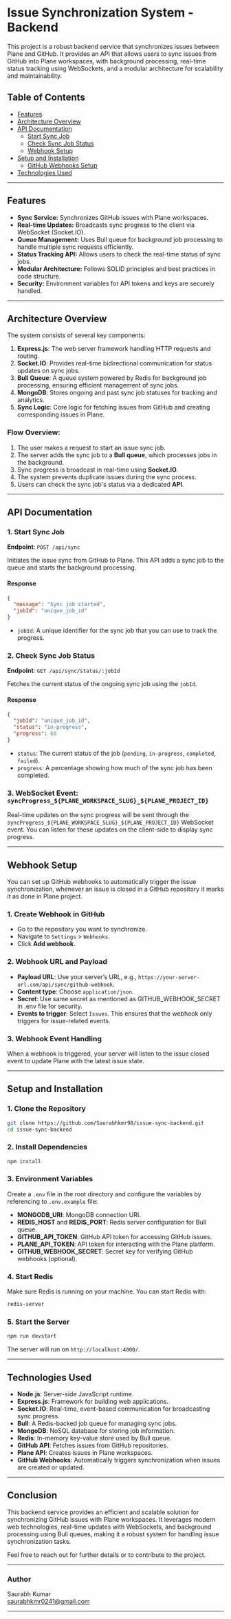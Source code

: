 # Issue Synchronization System - Backend

This project is a robust backend service that synchronizes issues between Plane and GitHub. It provides an API that allows users to sync issues from GitHub into Plane workspaces, with background processing, real-time status tracking using WebSockets, and a modular architecture for scalability and maintainability.

## Table of Contents

- [Features](#features)
- [Architecture Overview](#architecture-overview)
- [API Documentation](#api-documentation)
  - [Start Sync Job](#start-sync-job)
  - [Check Sync Job Status](#check-sync-job-status)
  - [Webhook Setup](#webhook-setup)
- [Setup and Installation](#setup-and-installation)
  - [GitHub Webhooks Setup](#github-webhooks-setup)
- [Technologies Used](#technologies-used)

---

## Features

- **Sync Service:** Synchronizes GitHub issues with Plane workspaces.
- **Real-time Updates:** Broadcasts sync progress to the client via WebSocket (Socket.IO).
- **Queue Management:** Uses Bull queue for background job processing to handle multiple sync requests efficiently.
- **Status Tracking API:** Allows users to check the real-time status of sync jobs.
- **Modular Architecture:** Follows SOLID principles and best practices in code structure.
- **Security:** Environment variables for API tokens and keys are securely handled.

---

## Architecture Overview

The system consists of several key components:

1. **Express.js**: The web server framework handling HTTP requests and routing.
2. **Socket.IO**: Provides real-time bidirectional communication for status updates on sync jobs.
3. **Bull Queue**: A queue system powered by Redis for background job processing, ensuring efficient management of sync jobs.
4. **MongoDB**: Stores ongoing and past sync job statuses for tracking and analytics.
5. **Sync Logic**: Core logic for fetching issues from GitHub and creating corresponding issues in Plane.

### Flow Overview:

1. The user makes a request to start an issue sync job.
2. The server adds the sync job to a **Bull queue**, which processes jobs in the background.
3. Sync progress is broadcast in real-time using **Socket.IO**.
4. The system prevents duplicate issues during the sync process.
5. Users can check the sync job's status via a dedicated **API**.

---

## API Documentation

### 1. Start Sync Job

**Endpoint**: `POST /api/sync`

Initiates the issue sync from GitHub to Plane. This API adds a sync job to the queue and starts the background processing.

#### Response

```json
{
  "message": "Sync job started",
  "jobId": "unique_job_id"
}
```

- `jobId`: A unique identifier for the sync job that you can use to track the progress.

### 2. Check Sync Job Status

**Endpoint**: `GET /api/sync/status/:jobId`

Fetches the current status of the ongoing sync job using the `jobId`.

#### Response

```json
{
  "jobId": "unique_job_id",
  "status": "in-progress",
  "progress": 60
}
```

- `status`: The current status of the job (`pending`, `in-progress`, `completed`, `failed`).
- `progress`: A percentage showing how much of the sync job has been completed.

### 3. WebSocket Event: `syncProgress_${PLANE_WORKSPACE_SLUG}_${PLANE_PROJECT_ID}`

Real-time updates on the sync progress will be sent through the `syncProgress_${PLANE_WORKSPACE_SLUG}_${PLANE_PROJECT_ID}` WebSocket event. You can listen for these updates on the client-side to display sync progress.

---

## Webhook Setup

You can set up GitHub webhooks to automatically trigger the issue synchronization, whenever an issue is closed in a GitHub repository it marks it as done in Plane project.

### 1. Create Webhook in GitHub

- Go to the repository you want to synchronize.
- Navigate to `Settings` > `Webhooks`.
- Click **Add webhook**.

### 2. Webhook URL and Payload

- **Payload URL**: Use your server’s URL, e.g., `https://your-server-url.com/api/sync/github-webhook`.
- **Content type**: Choose `application/json`.
- **Secret**: Use same secret as mentioned as GITHUB_WEBHOOK_SECRET in .env file for security.
- **Events to trigger**: Select `Issues`. This ensures that the webhook only triggers for issue-related events.

### 3. Webhook Event Handling

When a webhook is triggered, your server will listen to the issue closed event to update Plane with the latest issue state.

---

## Setup and Installation

### 1. Clone the Repository

```bash
git clone https://github.com/Saurabhkmr98/issue-sync-backend.git
cd issue-sync-backend
```

### 2. Install Dependencies

```bash
npm install
```

### 3. Environment Variables

Create a `.env` file in the root directory and configure the variables by referencing to `.env.example` file:

- **MONGODB_URI**: MongoDB connection URI.
- **REDIS_HOST** and **REDIS_PORT**: Redis server configuration for Bull queue.
- **GITHUB_API_TOKEN**: GitHub API token for accessing GitHub issues.
- **PLANE_API_TOKEN**: API token for interacting with the Plane platform.
- **GITHUB_WEBHOOK_SECRET**: Secret key for verifying GitHub webhooks (optional).

### 4. Start Redis

Make sure Redis is running on your machine. You can start Redis with:

```bash
redis-server
```

### 5. Start the Server

```bash
npm run devstart
```

The server will run on `http://localhost:4000/`.

---

## Technologies Used

- **Node.js**: Server-side JavaScript runtime.
- **Express.js**: Framework for building web applications.
- **Socket.IO**: Real-time, event-based communication for broadcasting sync progress.
- **Bull**: A Redis-backed job queue for managing sync jobs.
- **MongoDB**: NoSQL database for storing job information.
- **Redis**: In-memory key-value store used by Bull queue.
- **GitHub API**: Fetches issues from GitHub repositories.
- **Plane API**: Creates issues in Plane workspaces.
- **GitHub Webhooks**: Automatically triggers synchronization when issues are created or updated.

---

## Conclusion

This backend service provides an efficient and scalable solution for synchronizing GitHub issues with Plane workspaces. It leverages modern web technologies, real-time updates with WebSockets, and background processing using Bull queues, making it a robust system for handling issue synchronization tasks.

Feel free to reach out for further details or to contribute to the project.

---

### Author

Saurabh Kumar  
saurabhkmr0241@gmail.com

---
